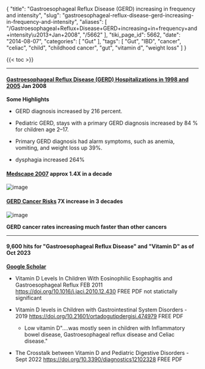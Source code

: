 {
    "title": "Gastroesophageal Reflux Disease (GERD) increasing in frequency and intensity",
    "slug": "gastroesophageal-reflux-disease-gerd-increasing-in-frequency-and-intensity",
    "aliases": [
        "/Gastroesophageal+Reflux+Disease+GERD+increasing+in+frequency+and+intensity\u2013+Jan+2008",
        "/5662"
    ],
    "tiki_page_id": 5662,
    "date": "2014-08-07",
    "categories": [
        "Gut"
    ],
    "tags": [
        "Gut",
        "IBD",
        "cancer",
        "celiac",
        "child",
        "childhood cancer",
        "gut",
        "vitamin d",
        "weight loss"
    ]
}


{{< toc >}}

---

#### [Gastroesophageal Reflux Disease (GERD) Hospitalizations in 1998 and 2005](http://www.hcup-us.ahrq.gov/reports/statbriefs/sb44.jsp) Jan 2008

 **Some Highlights** 

* GERD diagnosis increased by 216 percent.

* Pediatric GERD, stays with a primary GERD diagnosis increased by 84 % for children age 2–17.

* Primary GERD diagnosis had alarm symptoms, such as anemia, vomiting, and weight loss up 39%.

* dysphagia increased 264%

#### [Medscape 2007](http://www.medscape.org/viewarticle/560076) approx 1.4X in a decade

<img src="https://d378j1rmrlek7x.cloudfront.net/attachments/jpeg/gerd-medscape.jpg" alt="image">

#### [GERD Cancer Risks](http://heartburnmd.com/gerd-cancer-risks/) 7X increase in 3 decades

<img src="https://d378j1rmrlek7x.cloudfront.net/attachments/jpeg/gerd-cancer-increasing.jpg" alt="image">

 **GERD cancer rates increasing much faster than other cancers** 

---

#### 9,600 hits for "Gastroesophageal Reflux Disease"  and "Vitamin D" as of Oct 2023

 **[Google Scholar](https://scholar.google.com/scholar?q=%22Gastroesophageal+Reflux+Disease%22+%22vitamin+d%22&hl=en&as_sdt=0,48)** 

* Vitamin D Levels In Children With Eosinophilic Esophagitis and Gastroesophageal Reflux FEB 2011 https://doi.org/10.1016/j.jaci.2010.12.430 FREE PDF not statictally significant

* Vitamin D levels in Children with Gastrointestinal System Disorders - 2019 https://doi.org/10.21601/ortadogutipdergisi.474979 FREE PDF

   * Low vitamin D"....was mostly seen in children with Inflammatory bowel disease, Gastroesophageal reflux disease and Celiac disease."

* The Crosstalk between Vitamin D and Pediatric Digestive Disorders - Sept 2022 https://doi.org/10.3390/diagnostics12102328 FREE PDF